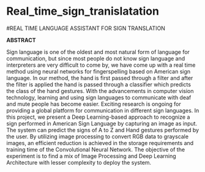 # Real_time_sign_tranislatation
#REAL TIME LANGUAGE ASSISTANT FOR SIGN TRANSLATION

****ABSTRACT****


Sign language is one of the oldest
and most natural form of language
for communication, but since most
people do not know sign language
and interpreters are very difficult to
come by, we have come up with a
real time method using neural
networks for fingerspelling based
on American sign language. In our
method, the hand is first passed
through a filter and after the filter is
applied the hand is passed through a
classifier which predicts the class of
the hand gestures.
With the advancements in computer
vision technology, learning and
using sign languages to
communicate with deaf and mute
people has become easier. Exciting
research is ongoing for providing a
global platform for communication
in different sign languages. In this
project, we present a Deep
Learning-based approach to
recognize a sign performed in
American Sign Language by
capturing an image as input. The
system can predict the signs of A to
Z and Hand gestures performed by
the user. By utilizing image
processing to convert RGB data to
grayscale images, an efficient
reduction is achieved in the storage
requirements and training time of
the Convolutional Neural Network.
The objective of the experiment is
to find a mix of Image Processing
and Deep Learning Architecture
with lesser complexity to deploy the
system.
